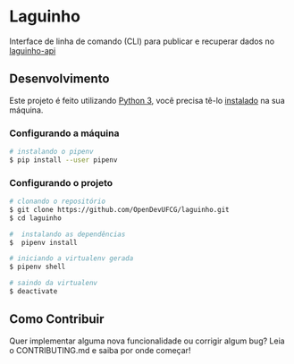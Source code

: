 # Laguinho
  
Interface de linha de comando (CLI) para publicar e recuperar dados no [laguinho-api](https://github.com/OpenDevUFCG/laguinho-api/)

## Desenvolvimento

Este projeto é feito utilizando [Python 3](https://www.python.org/), você precisa tê-lo [instalado](https://www.python.org/downloads/) na sua máquina.

### Configurando a máquina

``` bash
# instalando o pipenv
$ pip install --user pipenv
```

### Configurando o projeto

``` bash
# clonando o repositório
$ git clone https://github.com/OpenDevUFCG/laguinho.git
$ cd laguinho

#  instalando as dependências
$  pipenv install

# iniciando a virtualenv gerada
$ pipenv shell

# saindo da virtualenv
$ deactivate
```

## Como Contribuir

Quer implementar alguma nova funcionalidade ou corrigir algum bug? Leia o CONTRIBUTING.md e saiba por onde começar! 
